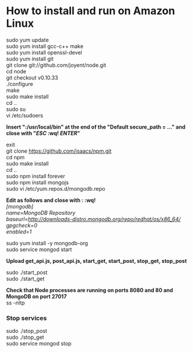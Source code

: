 # How to install and run on Amazon Linux

sudo yum update  
sudo yum install gcc-c++ make  
sudo yum install openssl-devel  
sudo yum install git  
git clone git://github.com/joyent/node.git  
cd node  
git checkout v0.10.33  
./configure  
make  
sudo make install  
cd ..  
sudo su  
vi /etc/sudoers  
  
**Insert ":/usr/local/bin" at the end of the "Default secure_path = ..." and close with "*ESC* :wq! *ENTER*"**  
  
exit  
git clone https://github.com/isaacs/npm.git  
cd npm  
sudo make install  
cd ..  
sudo npm install forever  
sudo npm install mongojs  
sudo vi /etc/yum.repos.d/mongodb.repo  
  
**Edit as follows and close with : <ESC> :wq! <ENTER>**  
*[mongodb]*  
*name=MongoDB Repository*  
*baseurl=http://downloads-distro.mongodb.org/repo/redhat/os/x86_64/*  
*gpgcheck=0*  
*enabled=1*  
  
sudo yum install -y mongodb-org  
sudo service mongod start  
  
**Upload get_api.js, post_api.js, start_get, start_post, stop_get, stop_post**  
  
sudo ./start_post  
sudo ./start_get  
  
**Check that Node processes are running on ports 8080 and 80 and MongoDB on port 27017**  
ss -nltp  
  
  
### Stop services  
sudo ./stop_post  
sudo ./stop_get  
sudo service mongod stop  
